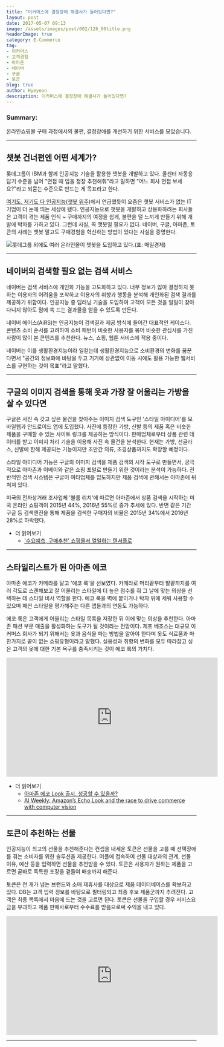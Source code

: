 ```yaml
---
title: "이커머스에 결정장애 해결사가 들어있다면?"
layout: post
date: 2017-05-07 09:13
image: /assets/images/post/002/126_00title.png
headerImage: true
category: E-Commerce
tag:
- 이커머스
- 고객경험
- 아마존
- 네이버
- 구글
- 토큰
blog: true
author: Hyeyeon
description: 이커머스에 결정장애 해결사가 들어있다면?
---
```


### Summary:

온라인쇼핑몰 구매 과정에서의 불편, 결정장애를 개선하기 위한 서비스를 모았습니다.

---

## 챗봇 건너편엔 어떤 세계가?

롯데그룹이 IBM과 함께 인공지능 기술을 활용한 챗봇을 개발하고 있다. 콜센터 자동응답기 수준을 넘어 "면접 때 입을 정장 추천해줘"라고 말하면 "어느 회사 면접 보세요?"라고 되묻는 수준으로 만드는 게 목표라고 한다.

[여기도, 저기도 다 인공지능(챗봇 위주)](https://imyeonn.github.io/blog/%EA%B8%B0%ED%9A%8D/120/)에서 언급했듯이 요즘은 챗봇 서비스가 없는 IT기업이 더 눈에 띄는 세상에 됐다. 인공지능으로 챗봇을 개발하고 상용화하려는 회사들은 고객이 겪는 제품 인식 ~ 구매까지의 여정을 쉽게, 불편을 덜 느끼게 만들기 위해 개발에 박차를 가하고 있다. 그런데 사실, 꼭 챗봇일 필요가 없다. 네이버, 구글, 아마존, 토큰의 사례는 챗봇 말고도 구매경험을 혁신하는 방법이 있다는 사실을 증명한다.

![롯데그룹 외에도 여러 온라인몰이 챗봇을 도입하고 있다.(표: 매일경제)](http://file.mk.co.kr/meet/neds/2017/05/image_readmed_2017_298952_14938031802869909.jpg)
<br>

---

## 네이버의 검색할 필요 없는 검색 서비스

네이버는 검색 서비스에 개인화 기능을 고도화하고 있다. 너무 정보가 많아 결정하지 못하는 이용자의 어려움을 포착하고 이용자의 취향과 행동을 분석해 개인화된 검색 결과를 제공하기 위함이다. 인공지능 중 딥러닝 기술을 도입하여 고객이 모든 것을 일일이 찾아다니지 않아도 맘에 쏙 드는 결과물을 얻을 수 있도록 만든다.

네이버 에어스(AiRS)는 인공지능이 검색결과 제공 방식에 들어간 대표적인 케이스다. 콘텐츠 소비 순서를 고려하여 소비 패턴이 비슷한 사용자를 묶어 비슷한 관심사를 가진 사람이 많이 본 콘텐츠를 추천한다. 뉴스, 쇼핑, 웹툰 서비스에 적용 중이다.

네이버는 이를 생활환경지능이라 일컫는데 생활환경지능으로 소비환경의 변화를 꿈꾼다면서 "공간의 정보화에 바탕을 두고 기기에 상관없이 이동 시에도 활용 가능한 웹서비스를 구현하는 것이 목표"라고 말했다.

---

## 구글의 이미지 검색을 통해 옷과 가장 잘 어울리는 가방을 살 수 있다면

구글은 사진 속 갖고 싶은 물건을 찾아주는 이미지 검색 도구인 '스타일 아이디어'를 모바일웹과 안드로이드 앱에 도입했다. 사진에 등장한 가방, 신발 등의 제품 혹은 비슷한 제품을 구매할 수 있는 사이트 링크를 제공하는 방식이다. 판매업체로부터 상품 관련 데이터를 받고 이미지 처리 기술을 이용해 사진 속 물건을 분석한다. 현재는 가방, 선글라스, 신발에 한해 제공되는 기능이지만 조만간 의류, 조경상품까지도 확장할 예정이다.

스타일 아이디어 기능은 구글의 이미지 검색을 제품 검색의 시작 도구로 만들면서, 궁극적으로 아마존과 이베이와 같은 쇼핑 포털로 만들기 위한 것이라는 분석이 가능하다. 전반적인 검색 시스템은 구글이 여타업체를 압도하지만 제품 검색에 관해서는 아마존에 뒤쳐져 있다.

미국의 전자상거래 조사업체 '불룸 리치'에 따르면 아마존에서 상품 검색을 시작하는 미국 온라인 쇼핑객이 2015년 44%, 2016년 55%로 증가 추세에 있다. 반면 같은 기간 구글 등 검색엔진을 통해 제품을 검색한 구매자의 비율은 2015년 34%에서 2016년 28%로 하락했다.

* 더 읽어보기
  * ['수요예측, 구매추천' 쇼핑몰서 열일하는 텐서플로](http://www.ciokorea.com/news/34065)

---

## 스타일리스트가 된 아마존 에코

아마존 에코가 카메라를 달고 '에코 룩'을 선보였다. 카메라로 머리끝부터 발끝까지를 여러 각도로 스캔해보고 잘 어울리는 스타일에 더 높은 점수를 줘 그 날에 맞는 의상을 선택하는 데 스타일 비서 역할을 한다. 에코 룩을 벽에 붙이거나 탁자 위에 세워 사용할 수 있으며 패션 스타일을 평가해주는 다른 앱들과의 연동도 가능하다.

에코 룩은 고객에게 어울리는 스타일 목록을 저장한 뒤 이에 맞는 의상을 추천한다. 아마존 패션 부문 매출을 활성화하는 도구가 될 것이라는 전망이다. 제프 베조스는 대규모 이커머스 회사가 되기 위해서는 옷과 음식을 파는 방법을 알아야 한다며 옷도 식료품과 마찬가지로 끝이 없는 쇼핑유형이라고 말했다. 실용성과 취향의 변화를 모두 따라잡고 싶은 고객의 옷에 대한 기본 욕구를 충족시키는 것이 에코 룩의 가치다.

<p align="middle">
<iframe width="560" height="315"  src="https://www.youtube.com/embed/9X_fP4pPWPw" frameborder="0" allowfullscreen></iframe>
</p>

* 더 읽어보기
  * [아마존 에코 Look 출시. 성공할 수 있을까?](http://techneedle.com/archives/30067)
  * [AI Weekly: Amazon’s Echo Look and the race to drive commerce with computer vision](https://venturebeat.com/2017/04/27/ai-weekly-amazons-echo-look-and-the-race-to-drive-commerce-with-computer-vision/)

---

## 토큰이 추천하는 선물

인공지능이 최고의 선물을 추천해준다는 컨셉을 내세운 토큰은 선물을 고를 때 선택장애를 겪는 소비자를 위한 솔루션을 제공한다. 어플에 접속하여 선물 대상과의 관계, 선물 이유, 예산 등을 입력하면 선물을 추천받을 수 있다. 토큰은 사용자가 원하는 제품을 고르면 곧바로 독특한 포장을 곁들여 배송까지 해준다.

토큰은 천 개가 넘는 브랜드와 소매 제휴사를 대상으로 제품 데이터베이스를 확보하고 있다. DB는 고객 입력 정보를 바탕으로 필터링되고 최종 후보 제품군까지 추려진다. 고객은 최종 목록에서 마음에 드는 것을 고르면 된다. 토큰은 선물을 구입할 경우 서비스요금을 부과하고 제품 판매사로부터 수수료를 받음으로써 수익을 내고 있다.

<p align="middle">
<iframe width="560" height="315" src="https://www.youtube.com/embed/NkzRgiRdxGg" frameborder="0" allowfullscreen></iframe>
</p>


---
